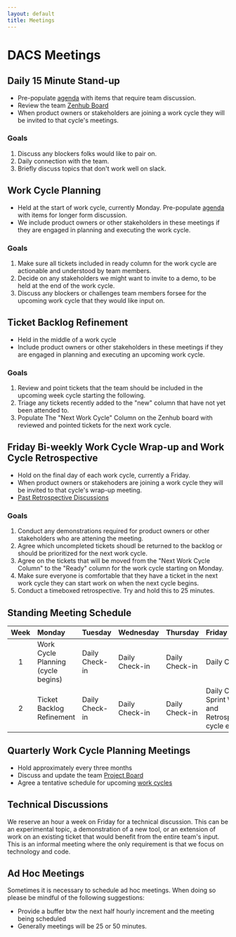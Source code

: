 ```yaml
---
layout: default
title: Meetings
---
```

# DACS Meetings

##  Daily 15 Minute Stand-up

* Pre-populate [agenda](https://docs.google.com/document/d/1O7f8rXTDRKALfB7PoTcgI3hjI4qSIUz80Y6I0Qejjds/edit#heading=h.z5sim3civsuz) with items that require team discussion. 
* Review the team [Zenhub Board](https://app.zenhub.com/workspaces/dacs-work-cycle-board-571691cab409d8d821b873be/board)
* When product owners or stakeholders are joining a work cycle they will be invited to that cycle's meetings. 

### Goals
1. Discuss any blockers folks would like to pair on.
2. Daily connection with the team. 
3. Briefly discuss topics that don't work well on slack. 

## Work Cycle Planning
* Held at the start of work cycle, currently Monday. Pre-populate [agenda](https://docs.google.com/document/d/1O7f8rXTDRKALfB7PoTcgI3hjI4qSIUz80Y6I0Qejjds/edit#heading=h.z5sim3civsuz) with items for longer form discussion. 
* We include product owners or other stakeholders in these meetings if they are engaged in planning and executing the work cycle. 

### Goals
1. Make sure all tickets included in ready column for the work cycle are actionable and understood by team members.
2. Decide on any stakeholders we might want to invite to a demo, to be held at the end of the work cycle.
3. Discuss any blockers or challenges team members forsee for the upcoming work cycle that they would like input on. 

## Ticket Backlog Refinement
* Held in the middle of a work cycle 
* Include product owners or other stakeholders in these meetings if they are engaged in planning and executing an upcoming work cycle. 

### Goals
1. Review and point tickets that the team should be included in the upcoming week cycle starting the following. 
2. Triage any tickets recently added to the "new" column that have not yet been attended to. 
3. Populate The "Next Work Cycle" Column on the Zenhub board with reviewed and pointed tickets for the next work cycle. 

## Friday Bi-weekly Work Cycle Wrap-up and Work Cycle Retrospective
* Hold on the final day of each work cycle, currently a Friday. 
* When product owners or stakehoders are joining a work cycle they will be invited to that cycle's wrap-up meeting.
* [Past Retrospective Discussions](https://docs.google.com/document/d/1EUFf03rSfslLgU8fBVUtKuEA6DISidjPLWV5GGxxL_E/edit#heading=h.bw3fbrupgdj)

### Goals
1. Conduct any demonstrations required for product owners or other stakeholders who are attening the meeting. 
2. Agree which uncompleted tickets shoudl be returned to the backlog or should be prioritized for the next work cycle.
3. Agree on the tickets that will be moved from the "Next Work Cycle Column" to the "Ready" column for the work cycle starting on Monday. 
4. Make sure everyone is comfortable that they have a ticket in the next work cycle they can start work on when the next cycle begins. 
5. Conduct a timeboxed retrospective. Try and hold this to 25 minutes. 

## Standing Meeting Schedule
| Week | Monday                          | Tuesday        | Wednesday      | Thursday       | Friday                                                  |
| :--: | :------------------------------ | :------------- | :------------- | :------------- | :-------------------------------------------------------------- |
|  1   | Work Cycle Planning (cycle begins) | Daily Check-in | Daily Check-in | Daily Check-in | Daily Check-in                                           |
|  2   | Ticket Backlog Refinement       | Daily Check-in | Daily Check-in | Daily Check-in | Daily Check-in; Sprint Wrap-up and Retrospective(work cycle end);  |

## Quarterly Work Cycle Planning Meetings
* Hold approximately every three months
* Discuss and update the team [Project Board](https://airtable.com/appUKFuI9pTitjLfW/tbl78j7fqCNdkTCwM/viwReXi2cFokuaP1Y?blocks=hide)
* Agree a tentative schedule for upcoming [work cycles](https://airtable.com/appUKFuI9pTitjLfW/tbltAtvtqiUAGq5J1/viwYXLhBlChJEdIar?blocks=hide) 

## Technical Discussions
We reserve an hour a week on Friday for a technical discussion. This can be an experimental topic, a demonstration of a new tool, or an extension of work on an existing ticket that would benefit from the entire team's input. This is an informal meeting where the only requirement is that we focus on technology and code. 

##  Ad Hoc Meetings
Sometimes it is necessary to schedule ad hoc meetings. When doing so please be mindful of the following suggestions:

* Provide a buffer btw the next half hourly increment and the meeting being scheduled
* Generally meetings will be 25 or 50 minutes.
